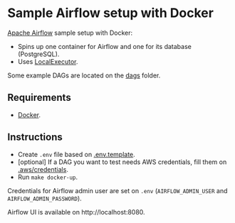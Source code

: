# Sample Airflow setup with Docker
[Apache Airflow](https://airflow.apache.org/) sample setup with Docker:
- Spins up one container for Airflow and one for its database (PostgreSQL).
- Uses [LocalExecutor](https://airflow.apache.org/docs/apache-airflow/stable/executor/local.html).

Some example DAGs are located on the [dags](dags) folder.

## Requirements
- [Docker](https://www.docker.com/).

## Instructions
- Create `.env` file based on [.env.template](.env.template).
- [optional] If a DAG you want to test needs AWS credentials, fill them on [.aws/credentials](.aws/credentials).
- Run `make docker-up`.

Credentials for Airflow admin user are set on `.env` (`AIRFLOW_ADMIN_USER` and `AIRFLOW_ADMIN_PASSWORD`).

Airflow UI is available on http://localhost:8080.
